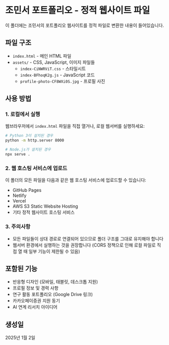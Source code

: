 # 조민서 포트폴리오 - 정적 웹사이트 파일

이 폴더에는 조민서의 포트폴리오 웹사이트를 정적 파일로 변환한 내용이 들어있습니다.

## 파일 구조
- `index.html` - 메인 HTML 파일
- `assets/` - CSS, JavaScript, 이미지 파일들
  - `index-CiNWRViT.css` - 스타일시트
  - `index-BFhoqK2g.js` - JavaScript 코드
  - `profile-photo-CF8WXi0S.jpg` - 프로필 사진

## 사용 방법

### 1. 로컬에서 실행
웹브라우저에서 `index.html` 파일을 직접 열거나, 로컬 웹서버를 실행하세요:

```bash
# Python 3이 설치된 경우
python -m http.server 8000

# Node.js가 설치된 경우
npx serve .
```

### 2. 웹 호스팅 서비스에 업로드
이 폴더의 모든 파일을 다음과 같은 웹 호스팅 서비스에 업로드할 수 있습니다:
- GitHub Pages
- Netlify
- Vercel
- AWS S3 Static Website Hosting
- 기타 정적 웹사이트 호스팅 서비스

### 3. 주의사항
- 모든 파일들이 상대 경로로 연결되어 있으므로 폴더 구조를 그대로 유지해야 합니다
- 웹서버 환경에서 실행하는 것을 권장합니다 (CORS 정책으로 인해 로컬 파일로 직접 열 때 일부 기능이 제한될 수 있음)

## 포함된 기능
- 반응형 디자인 (모바일, 태블릿, 데스크톱 지원)
- 프로필 정보 및 경력 사항
- 연구 활동 포트폴리오 (Google Drive 링크)
- 카카오페이증권 지원 동기
- AI 연계 리서치 아이디어

## 생성일
2025년 1월 2일